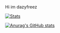 Hi im dazyfreez



[![Stats](https://github-readme-stats.vercel.app/api?username=dazyfreez&show_icons=true&theme=nightowl)](https://github.com/anuraghazra/github-readme-stats)

[![Anurag's GitHub stats](https://github-readme-stats.vercel.app/api?username=dazyfeez)](https://github.com/anuraghazra/github-readme-stats)
